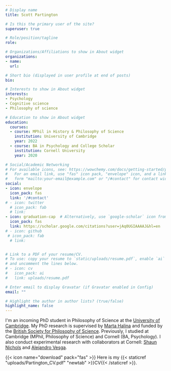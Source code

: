 ```yaml
---
# Display name
title: Scott Partington

# Is this the primary user of the site?
superuser: true

# Role/position/tagline
role: 

# Organizations/Affiliations to show in About widget
organizations:
- name: 
  url: 

# Short bio (displayed in user profile at end of posts)
bio: 

# Interests to show in About widget
interests:
- Psychology
- Cognitive science
- Philosophy of science 

# Education to show in About widget
education:
  courses:
  - course: MPhil in History & Philosophy of Science 
    institution: University of Cambridge
    year: 2022
  - course: BA in Psychology and College Scholar 
    institution: Cornell University
    year: 2020

# Social/Academic Networking
# For available icons, see: https://wowchemy.com/docs/getting-started/page-builder/#icons
#   For an email link, use "fas" icon pack, "envelope" icon, and a link in the
#   form "mailto:your-email@example.com" or "/#contact" for contact widget.
social:
- icon: envelope
  icon_pack: fas
  link: '/#contact'
# - icon: twitter
  # icon_pack: fab
  # link:
- icon: graduation-cap  # Alternatively, use `google-scholar` icon from `ai` icon pack
  icon_pack: fas
  link: https://scholar.google.com/citations?user=jAq0UGIAAAAJ&hl=en
# - icon: github
 # icon_pack: fab
  # link: 


# Link to a PDF of your resume/CV.
# To use: copy your resume to `static/uploads/resume.pdf`, enable `ai` icons in `params.toml`, 
# and uncomment the lines below.
# - icon: cv
#   icon_pack: ai
#   link: uploads/resume.pdf

# Enter email to display Gravatar (if Gravatar enabled in Config)
email: ""

# Highlight the author in author lists? (true/false)
highlight_name: false
---
```


I'm an incoming PhD student in Philosophy of Science at the [University of Cambridge](https://www.hps.cam.ac.uk). My PhD research is supervised by [Marta Halina](https://www.martahalina.com) and funded by the [British Society for Philosophy of Science](https://www.thebsps.org). Previously, I studied at Cambridge (MPhil, Philosophy of Science) and Cornell (BA, Psychology). I also conduct experimental research with collaborators at Cornell: [Shaun Nichols](https://sites.google.com/view/shaunbnichols/home) and [Alejandro Vesga](https://alejandrovesga.co).

{{< icon name="download" pack="fas" >}} Here is my {{< staticref "uploads/Partington_CV.pdf" "newtab" >}}CV{{< /staticref >}}.
